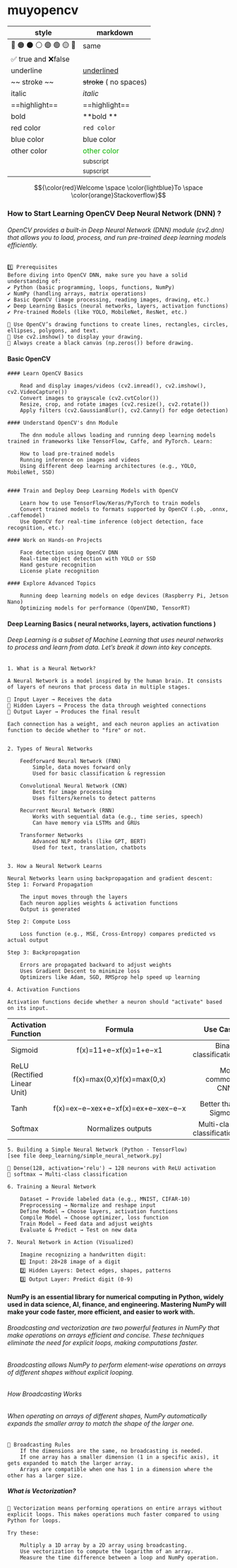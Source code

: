 # muyopencv

| style                   | markdown                               |
|-------------------------|----------------------------------------|
| 🔴 🟠 ⚫ ⚪ 🟣 🟢 🟡 🔵 	 | same                                   |
| ✅ true and ❌false       |                                        |
| underline 	             | <ins>underlined</ins>                  |
| ~~ stroke ~~ 	          | ~~stroke~~ ( no spaces)                |
| italic                  | 	         *italic*                     |
| ==highlight== 	         | ==highlight==                          |
| bold 	                  | **bold **                              |
| red color 	             | `red color`                            |
| blue color 	            | <a>blue color</a>                      |
| other color 	           | <font color=#0fb503>other color</font> |
| <sub></sub>             | <sub>subscript</sub>                   |
| <sup></sup>             | <sup>supscript</sup>                   |

$${\color{red}Welcome \space \color{lightblue}To \space \color{orange}Stackoverflow}$$

### How to Start Learning OpenCV Deep Neural Network (DNN) ?
###### OpenCV provides a built-in Deep Neural Network (DNN) module (cv2.dnn) that allows you to load, process, and run pre-trained deep learning models efficiently.

    1️⃣ Prerequisites
    Before diving into OpenCV DNN, make sure you have a solid understanding of: 
    ✔ Python (basic programming, loops, functions, NumPy)
    ✔ NumPy (handling arrays, matrix operations)
    ✔ Basic OpenCV (image processing, reading images, drawing, etc.)
    ✔ Deep Learning Basics (neural networks, layers, activation functions)
    ✔ Pre-trained Models (like YOLO, MobileNet, ResNet, etc.)

    🔹 Use OpenCV’s drawing functions to create lines, rectangles, circles, ellipses, polygons, and text.
    🔹 Use cv2.imshow() to display your drawing.
    🔹 Always create a black canvas (np.zeros()) before drawing.

#### Basic OpenCV
    #### Learn OpenCV Basics

        Read and display images/videos (cv2.imread(), cv2.imshow(), cv2.VideoCapture())
        Convert images to grayscale (cv2.cvtColor())
        Resize, crop, and rotate images (cv2.resize(), cv2.rotate())
        Apply filters (cv2.GaussianBlur(), cv2.Canny() for edge detection)

    #### Understand OpenCV's dnn Module

        The dnn module allows loading and running deep learning models trained in frameworks like TensorFlow, Caffe, and PyTorch. Learn:

        How to load pre-trained models
        Running inference on images and videos
        Using different deep learning architectures (e.g., YOLO, MobileNet, SSD)


    #### Train and Deploy Deep Learning Models with OpenCV
    
        Learn how to use TensorFlow/Keras/PyTorch to train models
        Convert trained models to formats supported by OpenCV (.pb, .onnx, .caffemodel)
        Use OpenCV for real-time inference (object detection, face recognition, etc.)

    #### Work on Hands-on Projects

        Face detection using OpenCV DNN
        Real-time object detection with YOLO or SSD
        Hand gesture recognition
        License plate recognition

    #### Explore Advanced Topics

        Running deep learning models on edge devices (Raspberry Pi, Jetson Nano)
        Optimizing models for performance (OpenVINO, TensorRT)

#### Deep Learning Basics ( neural networks, layers, activation functions )
###### Deep Learning is a subset of Machine Learning that uses neural networks to process and learn from data. Let’s break it down into key concepts.

    1. What is a Neural Network?
    
    A Neural Network is a model inspired by the human brain. It consists of layers of neurons that process data in multiple stages.
    
    🔹 Input Layer → Receives the data
    🔹 Hidden Layers → Process the data through weighted connections
    🔹 Output Layer → Produces the final result
    
    Each connection has a weight, and each neuron applies an activation function to decide whether to "fire" or not.


    2. Types of Neural Networks
    
        Feedforward Neural Network (FNN)
            Simple, data moves forward only
            Used for basic classification & regression
    
        Convolutional Neural Network (CNN)
            Best for image processing
            Uses filters/kernels to detect patterns
    
        Recurrent Neural Network (RNN)
            Works with sequential data (e.g., time series, speech)
            Can have memory via LSTMs and GRUs
    
        Transformer Networks
            Advanced NLP models (like GPT, BERT)
            Used for text, translation, chatbots


    3. How a Neural Network Learns
    
    Neural Networks learn using backpropagation and gradient descent:
    Step 1: Forward Propagation
    
        The input moves through the layers
        Each neuron applies weights & activation functions
        Output is generated
    
    Step 2: Compute Loss
    
        Loss function (e.g., MSE, Cross-Entropy) compares predicted vs actual output
    
    Step 3: Backpropagation
    
        Errors are propagated backward to adjust weights
        Uses Gradient Descent to minimize loss
        Optimizers like Adam, SGD, RMSprop help speed up learning

    4. Activation Functions
    
    Activation functions decide whether a neuron should "activate" based on its input.
| Activation Function	        | Formula                                |	Use Case                  |
|:------------------------------|:--------------------------------------:|---------------------------:|
| Sigmoid	                    | f(x)=11+e−xf(x)=1+e−x1​             | Binary classification      |
| ReLU (Rectified Linear Unit)  | f(x)=max⁡(0,x)f(x)=max(0,x)          | Most common, CNNs          |
| Tanh                          | f(x)=ex−e−xex+e−xf(x)=ex+e−xex−e−x​ | Better than Sigmoid        |
| Softmax	                    | Normalizes outputs                     | Multi-class classification |


    5. Building a Simple Neural Network (Python - TensorFlow)
    [see file deep_learning/simple_neural_network.py]

    🔹 Dense(128, activation='relu') → 128 neurons with ReLU activation
    🔹 softmax → Multi-class classification

    6. Training a Neural Network
    
        Dataset → Provide labeled data (e.g., MNIST, CIFAR-10)
        Preprocessing → Normalize and reshape input
        Define Model → Choose layers, activation functions
        Compile Model → Choose optimizer, loss function
        Train Model → Feed data and adjust weights
        Evaluate & Predict → Test on new data

    7. Neural Network in Action (Visualized)
    
        Imagine recognizing a handwritten digit:
        1️⃣ Input: 28×28 image of a digit
        2️⃣ Hidden Layers: Detect edges, shapes, patterns
        3️⃣ Output Layer: Predict digit (0-9)


#### NumPy is an essential library for numerical computing in Python, widely used in data science, AI, finance, and engineering. Mastering NumPy will make your code faster, more efficient, and easier to work with.
###### Broadcasting and vectorization are two powerful features in NumPy that make operations on arrays efficient and concise. These techniques eliminate the need for explicit loops, making computations faster.
###### Broadcasting allows NumPy to perform element-wise operations on arrays of different shapes without explicit looping.
###### How Broadcasting Works
###### When operating on arrays of different shapes, NumPy automatically expands the smaller array to match the shape of the larger one.

    📌 Broadcasting Rules
        If the dimensions are the same, no broadcasting is needed.
        If one array has a smaller dimension (1 in a specific axis), it gets expanded to match the larger array.
        Arrays are compatible when one has 1 in a dimension where the other has a larger size.


##### What is Vectorization?

    📌 Vectorization means performing operations on entire arrays without explicit loops. This makes operations much faster compared to using Python for loops.

    Try these:
    
        Multiply a 1D array by a 2D array using broadcasting.
        Use vectorization to compute the logarithm of an array.
        Measure the time difference between a loop and NumPy operation.